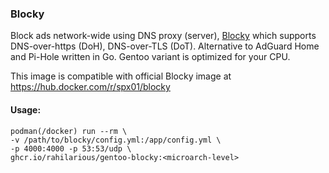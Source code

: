 ### Blocky

Block ads network-wide using DNS proxy (server), [Blocky](https://github.com/0xERR0R/blocky/) which supports DNS-over-https (DoH), DNS-over-TLS (DoT). Alternative to AdGuard Home and Pi-Hole written in Go. Gentoo variant is optimized for your CPU.

This image is compatible with official Blocky image at https://hub.docker.com/r/spx01/blocky

#### Usage:

```
podman(/docker) run --rm \
-v /path/to/blocky/config.yml:/app/config.yml \
-p 4000:4000 -p 53:53/udp \
ghcr.io/rahilarious/gentoo-blocky:<microarch-level>
```
